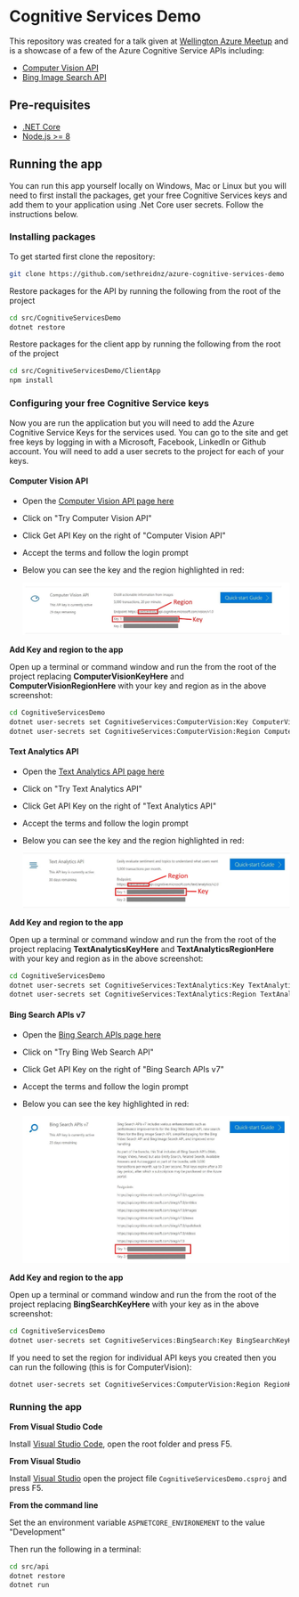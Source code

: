 # Cognitive Services Demo

This repository was created for a talk given at [Wellington Azure Meetup](https://www.meetup.com/Wellington-Azure-Lunchtime-Meetup/events/248149753/) and is a showcase of a few of the Azure Cognitive Service APIs including:

- [Computer Vision API](https://docs.microsoft.com/en-us/azure/cognitive-services/computer-vision/home)
- [Bing Image Search API](https://docs.microsoft.com/en-us/azure/cognitive-services/bing-image-search/overview)

## Pre-requisites

- [.NET Core](https://www.microsoft.com/net/learn/get-started/windows)
- [Node.js >= 8](https://nodejs.org/en/)

## Running the app

You can run this app yourself locally on Windows, Mac or Linux but you will need to first install the packages, get your free Cognitive Services keys and add them to your application using .Net Core user secrets. Follow the instructions below.

### Installing packages

To get started first clone the repository:

``` bash
git clone https://github.com/sethreidnz/azure-cognitive-services-demo
```

Restore packages for the API by running the following from the root of the project

``` bash
cd src/CognitiveServicesDemo
dotnet restore
```

Restore packages for the client app by running the following from the root of the project

``` bash
cd src/CognitiveServicesDemo/ClientApp
npm install
``` 

### Configuring your free Cognitive Service keys

Now you are run the application but you will need to add the Azure Cognitive Service Keys for the services used. You can go to the site and get free keys by logging in with a Microsoft, Facebook, LinkedIn or Github account. You will need to add a user secrets to the project for each of your keys.

#### Computer Vision API

- Open the [Computer Vision API page here](https://azure.microsoft.com/en-us/services/cognitive-services/computer-vision/)
- Click on "Try Computer Vision API"
- Click Get API Key on the right of "Computer Vision API"
- Accept the terms and follow the login prompt
- Below you can see the key and the region highlighted in red:

  ![Endpoint Region](/images/ComputerVisionApiKey.JPG)

**Add Key and region to the app**

Open up a terminal or command window and run the from the root of the project replacing **ComputerVisionKeyHere** and **ComputerVisionRegionHere** with your key and region as in the above screenshot:

``` bash
cd CognitiveServicesDemo
dotnet user-secrets set CognitiveServices:ComputerVision:Key ComputerVisionKeyHere
dotnet user-secrets set CognitiveServices:ComputerVision:Region ComputerVisionRegionHere
```

#### Text Analytics API

- Open the [Text Analytics API page here](https://azure.microsoft.com/en-us/services/cognitive-services/computer-vision/)
- Click on "Try Text Analytics API"
- Click Get API Key on the right of "Text Analytics API"
- Accept the terms and follow the login prompt
- Below you can see the key and the region highlighted in red:

  ![Endpoint Region](/images/TextAnalyticsKey.JPG)

**Add Key and region to the app**

Open up a terminal or command window and run the from the root of the project replacing **TextAnalyticsKeyHere** and **TextAnalyticsRegionHere** with your key and region as in the above screenshot:

``` bash
cd CognitiveServicesDemo
dotnet user-secrets set CognitiveServices:TextAnalytics:Key TextAnalyticsKeyHere
dotnet user-secrets set CognitiveServices:TextAnalytics:Region TextAnalyticsRegionHere
```


#### Bing Search APIs v7

- Open the [Bing Search APIs page here](https://azure.microsoft.com/en-us/services/cognitive-services/bing-web-search-api/)
- Click on "Try Bing Web Search API"
- Click Get API Key on the right of "Bing Search APIs v7"
- Accept the terms and follow the login prompt
- Below you can see the key highlighted in red:

  ![Endpoint Region](/images/BingSearchApiKey.JPG)

**Add Key and region to the app**

Open up a terminal or command window and run the from the root of the project replacing **BingSearchKeyHere** with your key as in the above screenshot:

``` bash
cd CognitiveServicesDemo
dotnet user-secrets set CognitiveServices:BingSearch:Key BingSearchKeyHere
```

If you need to set the region for individual API keys you created then you can run the following (this is for ComputerVision):

``` bash
dotnet user-secrets set CognitiveServices:ComputerVision:Region RegionHere
```

### Running the app

**From Visual Studio Code**

Install [Visual Studio Code](https://code.visualstudio.com), open the root folder and press F5.

**From Visual Studio**

Install [Visual Studio](https://visualstudio.com) open the project file `CognitiveServicesDemo.csproj` and press F5.

**From the command line**

Set the an environment variable `ASPNETCORE_ENVIRONEMENT` to the value "Development"

Then run the following in a terminal:

``` bash
cd src/api
dotnet restore
dotnet run
```

